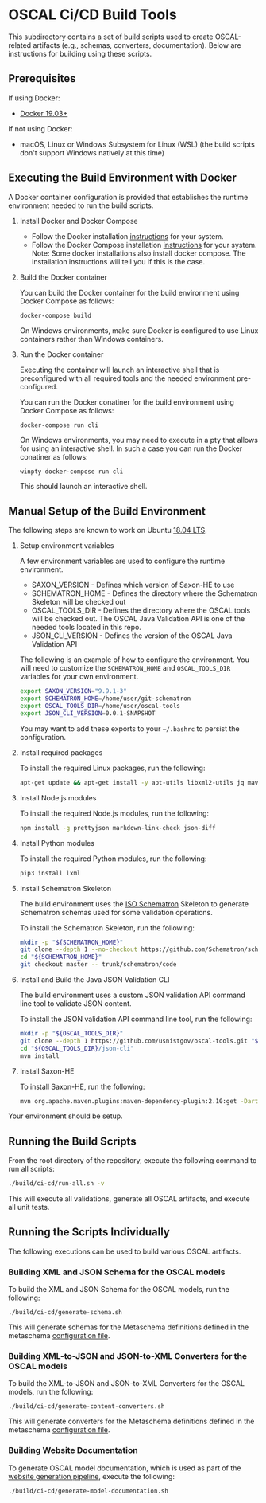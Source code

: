 # OSCAL Ci/CD Build Tools

This subdirectory contains a set of build scripts used to create OSCAL-related artifacts (e.g., schemas, converters, documentation). Below are instructions for building using these scripts.

## Prerequisites

If using Docker:

- [Docker 19.03+](https://docs.docker.com/install/)

If not using Docker:

- macOS, Linux or Windows Subsystem for Linux (WSL) (the build scripts don't support Windows natively at this time)

## Executing the Build Environment with Docker

A Docker container configuration is provided that establishes the runtime environment needed to run the build scripts.

1. Install Docker and Docker Compose

    - Follow the Docker installation [instructions](https://docs.docker.com/install/) for your system.
    - Follow the Docker Compose installation [instructions](https://docs.docker.com/compose/install/) for your system. Note: Some docker installations also install docker compose. The installation instructions will tell you if this is the case.

2. Build the Docker container

    You can build the Docker container for the build environment using Docker Compose as follows:

    ```
    docker-compose build
    ```
    
    On Windows environments, make sure Docker is configured to use Linux containers rather than Windows containers.

3. Run the Docker container

    Executing the container will launch an interactive shell that is preconfigured with all required tools and the needed environment pre-configured.

    You can run the Docker conatiner for the build environment using Docker Compose as follows:

    ```
    docker-compose run cli
    ```

    On Windows environments, you may need to execute in a pty that allows for using an interactive shell. In such a case you can run the Docker conatiner as follows:


    ```
    winpty docker-compose run cli
    ```

    This should launch an interactive shell.

## Manual Setup of the Build Environment

The following steps are known to work on Ubuntu [18.04 LTS](http://releases.ubuntu.com/18.04.4/).

1. Setup environment variables

    A few environment variables are used to configure the runtime environment.

    - SAXON_VERSION - Defines which version of Saxon-HE to use
    - SCHEMATRON_HOME - Defines the directory where the Schematron Skeleton will be checked out
    - OSCAL_TOOLS_DIR - Defines the directory where the OSCAL tools will be checked out. The OSCAL Java Validation API is one of the needed tools located in this repo.
    - JSON_CLI_VERSION - Defines the version of the OSCAL Java Validation API

    The following is an example of how to configure the environment. You will need to customize the `SCHEMATRON_HOME` and `OSCAL_TOOLS_DIR` variables for your own environment.

    ```bash
    export SAXON_VERSION="9.9.1-3"
    export SCHEMATRON_HOME=/home/user/git-schematron
    export OSCAL_TOOLS_DIR=/home/user/oscal-tools
    export JSON_CLI_VERSION=0.0.1-SNAPSHOT
    ```

    You may want to add these exports to your `~/.bashrc` to persist the configuration.

1. Install required packages

    To install the required Linux packages, run the following:

    ```bash
    apt-get update && apt-get install -y apt-utils libxml2-utils jq maven hugo nodejs npm build-essential python3-pip git && apt-get clean
    ```

1. Install Node.js modules

    To install the required Node.js modules, run the following:

    ```bash
    npm install -g prettyjson markdown-link-check json-diff
    ```

1. Install Python modules

    To install the required Python modules, run the following:

    ```bash
    pip3 install lxml
    ```

1. Install Schematron Skeleton

    The build environment uses the [ISO Schematron](http://schematron.com/) Skeleton to generate Schematron schemas used for some validation operations.

    To install the Schematron Skeleton, run the following:

    ```bash
    mkdir -p "${SCHEMATRON_HOME}"
    git clone --depth 1 --no-checkout https://github.com/Schematron/schematron.git ."${SCHEMATRON_HOME}"
    cd "${SCHEMATRON_HOME}"
    git checkout master -- trunk/schematron/code
    ```

1. Install and Build the Java JSON Validation CLI

    The build environment uses a custom JSON validation API command line tool to validate JSON content.

    To install the JSON validation API command line tool, run the following:

    ```bash
    mkdir -p "${OSCAL_TOOLS_DIR}"
    git clone --depth 1 https://github.com/usnistgov/oscal-tools.git "${OSCAL_TOOLS_DIR}"
    cd "${OSCAL_TOOLS_DIR}/json-cli"
    mvn install
    ```
1. Install Saxon-HE

    To install Saxon-HE, run the following:

    ```bash
    mvn org.apache.maven.plugins:maven-dependency-plugin:2.10:get -DartifactId=Saxon-HE -DgroupId=net.sf.saxon -Dversion=${SAXON_VERSION}
    ```

Your environment should be setup.

## Running the Build Scripts

From the root directory of the repository, execute the following command to run all scripts:

```bash
./build/ci-cd/run-all.sh -v
```

This will execute all validations, generate all OSCAL artifacts, and execute all unit tests.

## Running the Scripts Individually

The following executions can be used to build various OSCAL artifacts.

### Building XML and JSON Schema for the OSCAL models

To build the XML and JSON Schema for the OSCAL models, run the following:

```
./build/ci-cd/generate-schema.sh
```

This will generate schemas for the Metaschema definitions defined in the metaschema [configuration file][metaschema-config].

### Building XML-to-JSON and JSON-to-XML Converters for the OSCAL models

To build the XML-to-JSON and JSON-to-XML Converters for the OSCAL models, run the following:

```
./build/ci-cd/generate-content-converters.sh
```

This will generate converters for the Metaschema definitions defined in the metaschema [configuration file][metaschema-config].

### Building Website Documentation

To generate OSCAL model documentation, which is used as part of the [website generation pipeline](../docs), execute the following:

```
./build/ci-cd/generate-model-documentation.sh
```

[metaschema-config]: ci-cd/config/metaschema
